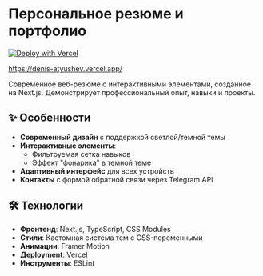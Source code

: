# Персональное резюме и портфолио

[![Deploy with Vercel](https://vercel.com/button)](https://vercel.com/new/clone?repository-url=https%3A%2F%2Fgithub.com%2Fваш-username%2Fваш-репозиторий)

https://denis-atyushev.vercel.app/

Современное веб-резюме с интерактивными элементами, созданное на Next.js. Демонстрирует профессиональный опыт, навыки и проекты.

## ✨ Особенности

- **Современный дизайн** с поддержкой светлой/темной темы
- **Интерактивные элементы**:
  - Фильтруемая сетка навыков
  - Эффект "фонарика" в темной теме
- **Адаптивный интерфейс** для всех устройств
- **Контакты** с формой обратной связи через Telegram API

## 🛠 Технологии

- **Фронтенд**: Next.js, TypeScript, CSS Modules
- **Стили**: Кастомная система тем с CSS-переменными
- **Анимации**: Framer Motion
- **Деployment**: Vercel
- **Инструменты**: ESLint